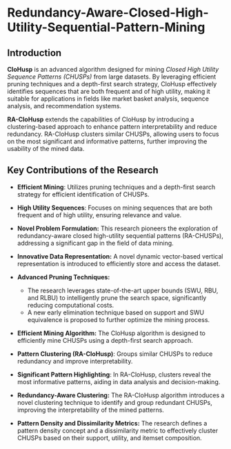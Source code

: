 # Redundancy-Aware-Closed-High-Utility-Sequential-Pattern-Mining

## Introduction

**CloHusp** is an advanced algorithm designed for mining *Closed High Utility Sequence Patterns (CHUSPs)* from large datasets. By leveraging efficient pruning techniques and a depth-first search strategy, CloHusp effectively identifies sequences that are both frequent and of high utility, making it suitable for applications in fields like market basket analysis, sequence analysis, and recommendation systems.

**RA-CloHusp** extends the capabilities of CloHusp by introducing a clustering-based approach to enhance pattern interpretability and reduce redundancy. RA-CloHusp clusters similar CHUSPs, allowing users to focus on the most significant and informative patterns, further improving the usability of the mined data.

## Key Contributions of the Research

- **Efficient Mining**: Utilizes pruning techniques and a depth-first search strategy for efficient identification of CHUSPs.
- **High Utility Sequences**: Focuses on mining sequences that are both frequent and of high utility, ensuring relevance and value.

- **Novel Problem Formulation:** This research pioneers the exploration of redundancy-aware closed high-utility sequential patterns (RA-CHUSPs), addressing a significant gap in the field of data mining.
- **Innovative Data Representation:** A novel dynamic vector-based vertical representation is introduced to efficiently store and access the dataset.
- **Advanced Pruning Techniques:** 
   * The research leverages state-of-the-art upper bounds (SWU, RBU, and RLBU) to intelligently prune the search space, significantly reducing computational costs.
   * A new early elimination technique based on support and SWU equivalence is proposed to further optimize the mining process.
- **Efficient Mining Algorithm:** The CloHusp algorithm is designed to efficiently mine CHUSPs using a depth-first search approach.
- **Pattern Clustering (RA-CloHusp)**: Groups similar CHUSPs to reduce redundancy and improve interpretability.
- **Significant Pattern Highlighting**: In RA-CloHusp, clusters reveal the most informative patterns, aiding in data analysis and decision-making.
- **Redundancy-Aware Clustering:** The RA-CloHusp algorithm introduces a novel clustering technique to identify and group redundant CHUSPs, improving the interpretability of the mined patterns.
- **Pattern Density and Dissimilarity Metrics:** The research defines a pattern density concept and a dissimilarity metric to effectively cluster CHUSPs based on their support, utility, and itemset composition.

